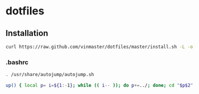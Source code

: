 # dotfiles

## Installation
```bash
curl https://raw.github.com/vinmaster/dotfiles/master/install.sh -L -o - | sh

```

### .bashrc
```bash
. /usr/share/autojump/autojump.sh

up() { local p= i=${1:-1}; while (( i-- )); do p+=../; done; cd "$p$2" && pwd; }
```
